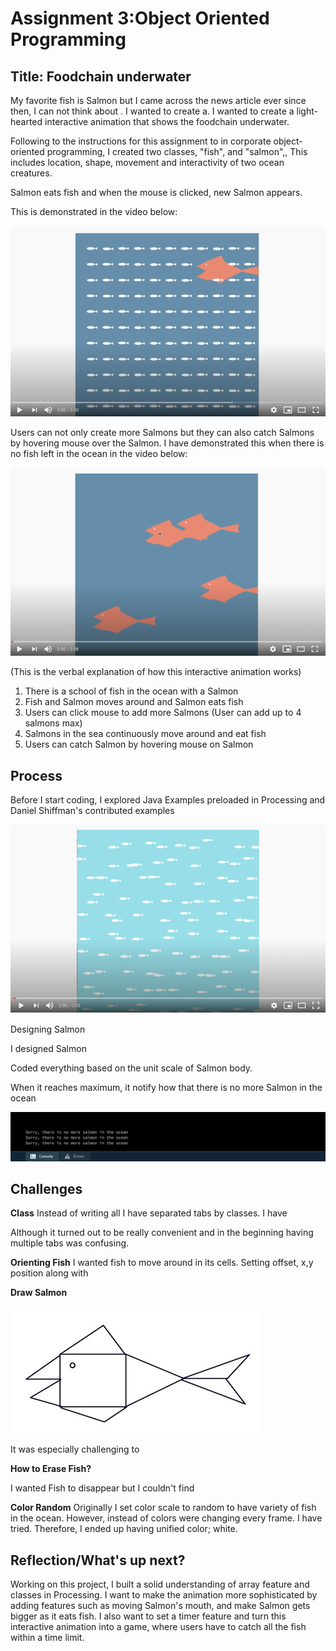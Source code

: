 # Assignment 3:Object Oriented Programming

## Title: Foodchain underwater

My favorite fish is Salmon but I came across the news article ever since then, I can not think about . I wanted to create a. I wanted to create a light-hearted interactive animation that shows the foodchain underwater. 

Following to the instructions for this assignment to in corporate object-oriented programming, I created two classes, "fish", and "salmon",, This includes location, shape, movement and interactivity of two ocean creatures. 

Salmon eats fish and when the mouse is clicked, new Salmon appears. 

This is demonstrated in the video below: 

[![Watch the video](Image/salmoneatsfish.png)](https://youtu.be/HjzMetCymzY)

Users can not only create more Salmons but they can also catch Salmons by hovering mouse over the Salmon. 
I have demonstrated this when there is no fish left in the ocean in the video below:

[![Watch the video](Image/catchsalmon.png)](https://youtu.be/U45Wx4rRSPU)

(This is the verbal explanation of how this interactive animation works)
1. There is a school of fish in the ocean with a Salmon 
2. Fish and Salmon moves around and Salmon eats fish
3. Users can click mouse to add more Salmons (User can add up to 4 salmons max)
4. Salmons in the sea continuously move around and eat fish
5. Users can catch Salmon by hovering mouse on Salmon 

## Process

Before I start coding, I explored Java Examples preloaded in Processing and Daniel Shiffman's contributed examples

[![Watch the video](Image/fisharray.png)](https://youtu.be/ahqS62cjVPs)

Designing Salmon 

I designed Salmon 

Coded everything based on the unit scale of Salmon body. 


When it reaches maximum, it notify how that there is no more Salmon in the ocean

![](Image/thereisnomore.png)


## Challenges

**Class**
Instead of writing all I have separated tabs by classes. I have

Although it turned out to be really convenient and in the beginning having multiple tabs was confusing. 

**Orienting Fish**
I wanted fish to move around in its cells. Setting offset, x,y position along with 

**Draw Salmon**

![](Image/salmondraw.jpg)

It was especially challenging to 

**How to Erase Fish?**

I wanted Fish to disappear but I couldn't find 

**Color Random**
Originally I set color scale to random to have variety of fish in the ocean. However, instead of colors were changing every frame. I have tried. Therefore, I ended up having unified color; white. 





## Reflection/What's up next?
Working on this project, I built a solid understanding of array feature and classes in Processing. 
I want to make the animation more sophisticated by adding features such as moving Salmon's mouth, and make Salmon gets bigger as it eats fish. 
I also want to set a timer feature and turn this interactive animation into a game, where users have to catch all the fish within a time limit. 


